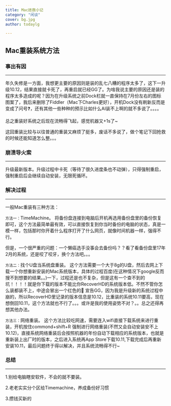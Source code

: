 ```yaml
---
title: Mac拯救小记
category: "闲谈"
cover: bg.jpg
author: todaylg

---
```


## Mac重装系统方法

### 事出有因

---

年久失修是一方面，我想更主要的原因则是装的乱七八糟的程序太多了，这下一升级10.12，结果直接就卡死了，再重启就已经GG了。为啥我说主要的原因还是装的程序太多造成的呢？因为在升级系统之前Dock栏就一直保持在7月份左右的图标图案了，我后来删除了Fiddler（Mac下Charles更好），开机Dock没有刷新反而是变成了问号❓，还有其他一些种种的预示比如什么AI装不上啊的就不多说了。。。。

总之重装好系统之后现在流畅得飞起，感觉机器又+1s了~

这回重装比较与以往普通的重装又麻烦了挺多，废话不多说了，做个笔记下回抢救的时候还能知道怎么整。。。

### 崩溃导火索

---

升级最新版本。升级过程中卡死（等待了很久进度条也不动弹），只得强制重启，强制重启后会继续自动安装，无限死循环。

### 解决过程

---

一般Mac重装有三种方法：

`方法一：`TimeMachine。
将备份盘连接到电脑后开机再选用备份盘里的备份恢复即可，这个方法最简单最有效，可以直接恢复到你当时备份的电脑的状态，真是一模一样，包括那时你开着什么程序打开了什么网页，就像时间机器一样，强得不行。

但是，一个很严重的问题：一个懒癌选手没事会去备份吗？？看了看备份盘里17年2月的系统，还是咬了咬牙，换个方法吧。。。

`方法二：`找个U盘当系统盘重装。
这个方法需要一个大于8g的U盘，然后去网上下载一个你想重新安装的Mac系统版本，具体的过程百度(在这种情况下google反而搜不到想要的结果。。)一下，过程还是也不复杂，但是这有一个查不到的坑！！！！就是你下载的版本不能比你RecoverHD的系统版本低。不然不管你怎么装都装不上，中途会冒出一个红色的🚫 宣告GG，因为我是升级新的系统过程中崩的，所以RecoverHD里记录的版本信息是10.12，比重装的系统10.11要高，现在想倒回10.11，这个方法就也不行了。。。或许是我的使用姿势不对？。。总之还得再想其他办法。

`方法三：`网络重装。
这个方法比较吃网速，需要连入wifi直接下载系统来进行重装，开机按住commond+shift+R 强制进行网络重装(不然又会自动安装安不上10.12)，直接系统网络重装后会按照机器的年份自动下载相应的系统版本，也就是重新装上出厂时的版本，之后进入系统再App Store下载10.11,下载完成后再重新安装10.11，最后问题终于得以解决，并且系统流畅得不行~

### 总结

---

1.别给电脑瞎安软件，不会的就不要装。

2.老老实实分个区给Timemachine，养成备份好习惯

3.攒钱买新的
